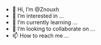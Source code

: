 - 👋 Hi, I’m @Znouxh
- 👀 I’m interested in ...
- 🌱 I’m currently learning ...
- 💞️ I’m looking to collaborate on ...
- 📫 How to reach me ...

<!---
Znouxh/Znouxh is a ✨ special ✨ repository because its `README.md` (this file) appears on your GitHub profile.
You can click the Preview link to take a look at your changes.
--->
